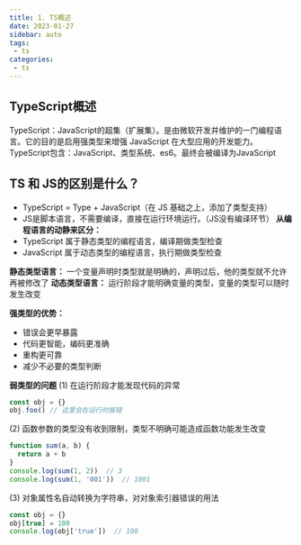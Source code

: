 ```yaml
---
title: 1. TS概述
date: 2023-01-27
sidebar: auto
tags:
 - ts
categories:
 - ts
---
```


## TypeScript概述
TypeScript：JavaScript的超集（扩展集）。是由微软开发并维护的一门编程语言。它的目的是启用强类型来增强 JavaScript 在大型应用的开发能力。 <br />
TypeScript包含：JavaScript、类型系统、es6。最终会被编译为JavaScript

## TS 和 JS的区别是什么？
- TypeScript = Type + JavaScript（在 JS 基础之上，添加了类型支持）
- JS是脚本语言，不需要编译，直接在运行环境运行。（JS没有编译环节）
**从编程语言的动静来区分：**
- TypeScript 属于静态类型的编程语言，编译期做类型检查
- JavaScript 属于动态类型的编程语言，执行期做类型检查

**静态类型语言：** 一个变量声明时类型就是明确的，声明过后，他的类型就不允许再被修改了
**动态类型语言：** 运行阶段才能明确变量的类型，变量的类型可以随时发生改变

**强类型的优势：** 
- 错误会更早暴露
- 代码更智能，编码更准确
- 重构更可靠
- 减少不必要的类型判断

**弱类型的问题**
(1) 在运行阶段才能发现代码的异常
```js
const obj = {}
obj.foo() // 这里会在运行时报错
```

(2) 函数参数的类型没有收到限制，类型不明确可能造成函数功能发生改变
```js
function sum(a, b) {
  return a + b
}
console.log(sum(1, 2))  // 3
console.log(sum(1, '001'))  // 1001
```

(3) 对象属性名自动转换为字符串，对对象索引器错误的用法
```js
const obj = {}
obj[true] = 100
console.log(obj['true'])  // 100
```

